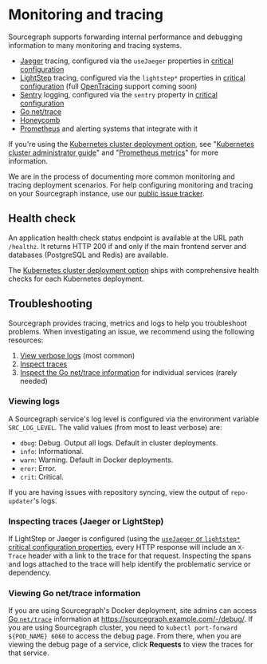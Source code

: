 # Monitoring and tracing

Sourcegraph supports forwarding internal performance and debugging information to many monitoring and tracing systems.

- [Jaeger](https://github.com/jaegertracing/jaeger#readme) tracing, configured via the `useJaeger` properties in [critical configuration](config/critical_config.md)
- [LightStep](https://lightstep.com) tracing, configured via the `lightstep*` properties in [critical configuration](config/critical_config.md) (full [OpenTracing](http://opentracing.io/) support coming soon)
- [Sentry](https://sentry.io) logging, configured via the `sentry` property in [critical configuration](config/critical_config.md)
- [Go net/trace](#viewing-go-net-trace-information)
- [Honeycomb](https://honeycomb.io/)
- [Prometheus](https://prometheus.io/) and alerting systems that integrate with it

If you're using the [Kubernetes cluster deployment option](https://github.com/sourcegraph/deploy-sourcegraph), see "[Kubernetes cluster administrator guide](https://github.com/sourcegraph/deploy-sourcegraph/blob/master/docs/admin-guide.md)" and "[Prometheus metrics](https://github.com/sourcegraph/deploy-sourcegraph/blob/master/docs/prom-metrics.md)" for more information.

We are in the process of documenting more common monitoring and tracing deployment scenarios. For help configuring monitoring and tracing on your Sourcegraph instance, use our [public issue tracker](https://github.com/sourcegraph/issues/issues).

## Health check

An application health check status endpoint is available at the URL path `/healthz`. It returns HTTP 200 if and only if the main frontend server and databases (PostgreSQL and Redis) are available.

The [Kubernetes cluster deployment option](https://github.com/sourcegraph/deploy-sourcegraph) ships with comprehensive health checks for each Kubernetes deployment.

## Troubleshooting

Sourcegraph provides tracing, metrics and logs to help you troubleshoot problems. When investigating an issue, we recommend using the following resources:

1. [View verbose logs](#viewing-logs) (most common)
1. [Inspect traces](#inspecting-traces-jaeger-or-lightstep)
1. [Inspect the Go net/trace information](#viewing-go-net-trace-information) for individual services (rarely needed)

### Viewing logs

A Sourcegraph service's log level is configured via the environment variable `SRC_LOG_LEVEL`. The valid values (from most to least verbose) are:

* `dbug`: Debug. Output all logs. Default in cluster deployments.
* `info`: Informational.
* `warn`: Warning. Default in Docker deployments.
* `eror`: Error.
* `crit`: Critical.

If you are having issues with repository syncing, view the output of `repo-updater`'s logs.

### Inspecting traces (Jaeger or LightStep)

If LightStep or Jaeger is configured (using the [`useJaeger` or `lightstep*` critical configuration properties](config/critical_config.md), every HTTP response will include an `X-Trace` header with a link to the trace for that request. Inspecting the spans and logs attached to the trace will help identify the problematic service or dependency.

### Viewing Go net/trace information

If you are using Sourcegraph's Docker deployment, site admins can access [Go `net/trace`](https://godoc.org/golang.org/x/net/trace) information at https://sourcegraph.example.com/-/debug/. If you are using Sourcegraph cluster, you need to `kubectl port-forward ${POD_NAME} 6060` to access the debug page. From there, when you are viewing the debug page of a service, click **Requests** to view the traces for that service.
